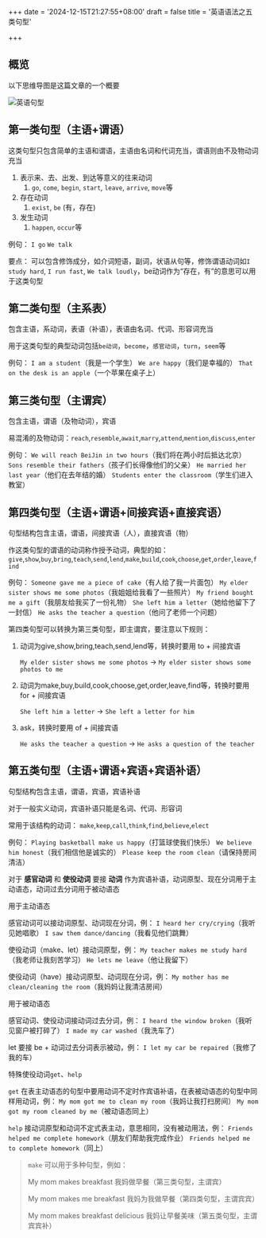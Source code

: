 +++
date = '2024-12-15T21:27:55+08:00'
draft = false
title = '英语语法之五类句型'

+++

## 概览

以下思维导图是这篇文章的一个概要

![英语句型](https://gitee.com/yyym3366/blog/raw/master/img/202412152358466.png)

## 第一类句型（主语+谓语）

这类句型只包含简单的主语和谓语，主语由名词和代词充当，谓语则由不及物动词充当

1. 表示来、去、出发、到达等意义的往来动词
   1. `go`, `come`, `begin`, `start`, `leave`, `arrive`, `move`等
2. 存在动词
   1. `exist`, `be` (有，存在)
3. 发生动词
   1. `happen`, `occur`等

例句：
`I go`
`We talk`

要点：
可以包含修饰成分，如介词短语，副词，状语从句等，修饰谓语动词如`I study hard`, `I run fast`, `We talk loudly`，be动词作为“存在，有”的意思可以用于这类句型

## 第二类句型（主系表）

包含主语，系动词，表语（补语），表语由名词、代词、形容词充当

用于这类句型的典型动词包括`be动词`，`become`，`感官动词`，`turn`，`seem`等

例句：
`I am a student`（我是一个学生）
`We are happy`（我们是幸福的）
`That on the desk is an apple`（一个苹果在桌子上）

## 第三类句型（主谓宾）

包含主语，谓语（及物动词），宾语

易混淆的及物动词：`reach`,`resemble`,`await`,`marry`,`attend`,`mention`,`discuss`,`enter`

例句：
`We will reach BeiJin in two hours`（我们将在两小时后抵达北京）
`Sons resemble their fathers`（孩子们长得像他们的父亲）
`He married her last year`（他们在去年结的婚）
`Students enter the classroom`（学生们进入教室）

## 第四类句型（主语+谓语+间接宾语+直接宾语）

句型结构包含主语，谓语，间接宾语（人），直接宾语（物）

作这类句型的谓语的动词称作授予动词，典型的如：
`give`,`show`,`buy`,`bring`,`teach`,`send`,`lend`,`make`,`build`,`cook`,`choose`,`get`,`order`,`leave`,`find`

例句：
`Someone gave me a piece of cake`（有人给了我一片面包）
`My elder sister shows me some photos`（我姐姐给我看了一些照片）
`My friend bought me a gift`（我朋友给我买了一份礼物）
`She left him a letter`（她给他留下了一封信）
`He asks the teacher a question`（他问了老师一个问题）

第四类句型可以转换为第三类句型，即主谓宾，要注意以下规则：

1. 动词为give,show,bring,teach,send,lend等，转换时要用 to + 间接宾语

   `My elder sister shows me some photos` -> `My elder sister shows some photos to me`

2. 动词为make,buy,build,cook,choose,get,order,leave,find等，转换时要用 for + 间接宾语

   `She left him a letter` -> `She left a letter for him`

3. ask，转换时要用 of + 间接宾语

   `He asks the teacher a question` -> `He asks a question of the teacher`

## 第五类句型（主语+谓语+宾语+宾语补语）

句型结构包含主语，谓语，宾语，宾语补语

对于一般实义动词，宾语补语只能是名词、代词、形容词

常用于该结构的动词：
`make`,`keep`,`call`,`think`,`find`,`believe`,`elect`

例句：
`Playing basketball make us happy`（打篮球使我们快乐）
`We believe him honest`（我们相信他是诚实的）
`Please keep the room clean`（请保持房间清洁）

对于  **感官动词** 和  **使役动词** 要接 **动词** 作为宾语补语，动词原型、现在分词用于主动语态，动词过去分词用于被动语态

用于主动语态

感官动词可以接动词原型、动词现在分词，例：
`I heard her cry/crying`（我听见她唱歌）
`I saw them dance/dancing`（我看见他们跳舞）

使役动词（make、let）接动词原型，例：
`My teacher makes me study hard`（我老师让我刻苦学习）
`He lets me leave`（他让我留下）

使役动词（have）接动词原型、动词现在分词，例：
`My mother has me clean/cleaning the room`（我妈妈让我清洁房间）

用于被动语态

感官动词、使役动词接动词过去分词，例：
`I heard the window broken`（我听见窗户被打碎了）
`I made my car washed`（我洗车了）

let 要接 be + 动词过去分词表示被动，例：
`I let my car be repaired`（我修了我的车）

特殊使役动词`get`、`help`

`get` 在表主动语态的句型中要用动词不定时作宾语补语，在表被动语态的句型中同样用动词，例：
`My mom got me to clean my room`（我妈让我打扫房间）
`My mom got my room cleaned by me`（被动语态同上）

`help` 接动词原型和动词不定式表主动，意思相同，没有被动用法，例：
`Friends helped me complete homework`（朋友们帮助我完成作业）
`Friends helped me to complete homework`（同上）

> `make` 可以用于多种句型，例如：
>
> My mom makes breakfast
> 我妈做早餐（第三类句型，主谓宾）
>
> My mom makes me breakfast
> 我妈为我做早餐（第四类句型，主谓宾宾）
>
> My mom makes breakfast delicious
> 我妈让早餐美味（第五类句型，主谓宾宾补）

